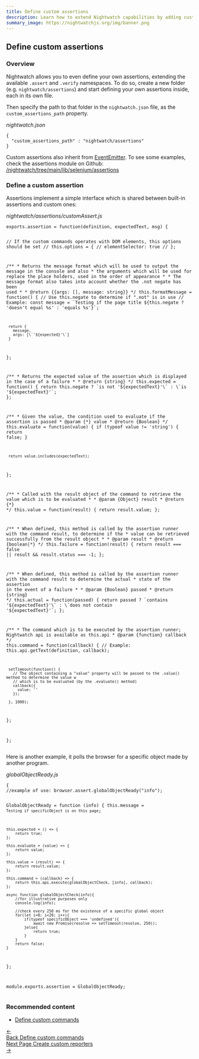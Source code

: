 ```yaml
---
title: Define custom assertions
description: Learn how to extend Nightwatch capabilities by adding custom assertions.
summary_image: https://nightwatchjs.org/img/banner.png
---
```


<div class="page-header"><h2>Define custom assertions</h2></div>

### Overview
Nightwatch allows you to even define your own assertions, extending the available `.assert` and `.verify` namespaces. To do so, create a new folder (e.g. `nightwatch/assertions`) and start defining your own assertions inside, each in its own file.

Then specify the path to that folder in the `nightwatch.json` file, as the `custom_assertions_path` property.

<div class="sample-test"><i>nightwatch.json</i>
<pre class="line-numbers" data-language="javascript"><code class=" language-javascript">{
  "custom_assertions_path" : "nightwatch/assertions"
}
</code></pre>
</div>

<p class="alert alert-info">Custom assertions also inherit from <a href="https://nodejs.org/api/events.html" target="_blank">EventEmitter</a>. To see some examples, check the assertions module on Github:<br><a href="https://github.com/nightwatchjs/nightwatch/tree/main/lib/api/assertions" target="_blank">/nightwatch/tree/main/lib/selenium/assertions</a></p>

### Define a custom assertion
Assertions implement a simple interface which is shared between built-in assertions and custom ones:

<div class="sample-test"><i>nightwatch/assertions/customAssert.js</i>
<pre class="line-numbers" data-language="javascript"><code class="language-javascript">exports.assertion = function(definition, expectedText, msg) {
  
  // If the custom commands operates with DOM elements, this options should be set
  // this.options = {
  //   elementSelector: true
  // };
  
  /\*\*
   \* Returns the message format which will be used to output the message in the console and also
   \*  the arguments which will be used for replace the place holders, used in the order of appearance
   \* 
   \* The message format also takes into account whether the .not negate has been used
   \*
   \* @return {{args: [], message: string}}
   \*/
   this.formatMessage = function() {
     // Use this.negate to determine if ".not" is in use
     // Example: 
     const message = \`Testing if the page title ${this.negate ? 'doesn\'t equal %s' : 'equals %s'}\`;
 
     return {
       message,
       args: [\`'${expected}'\`]
     }
   };
 
  /\*\*
    \* Returns the expected value of the assertion which is displayed in the case of a failure
    \*
    \* @return {string}
    \*/
   this.expected = function() {
     return this.negate ? \`is not '${expectedText}'\` : \`is '${expectedText}'\`;
   };
 
   /\*\*
    \* Given the value, the condition used to evaluate if the assertion is passed
    \* @param {\*} value
    \* @return {Boolean}
    \*/
   this.evaluate = function(value) {
     if (typeof value != 'string') {
       return false;
     }
 
     return value.includes(expectedText);
   };
 
  /\*\*
    \* Called with the result object of the command to retrieve the value which is to be evaluated
    \*
    \* @param {Object} result
    \* @return {\*}
    \*/
   this.value = function(result) {
     return result.value;
   };
   
  /\*\*
    \* When defined, this method is called by the assertion runner with the command result, to determine if the
    \*  value can be retrieved successfully from the result object
    \*
    \* @param result
    \* @return {boolean|\*}
    \*/
   this.failure = function(result) {
     return result === false || result && result.status === -1;
   };
   
   /\*\*
    \* When defined, this method is called by the assertion runner with the command result to determine the actual
    \*  state of the assertion in the event of a failure
    \*
    \* @param {Boolean} passed
    \* @return {string}
    \*/
   this.actual = function(passed) {
     return passed ? \`contains '${expectedText}'\` : \`does not contain '${expectedText}'\`;
   };
 
  /\*\*
    \* The command which is to be executed by the assertion runner; Nightwatch api is available as this.api
    \* @param {function} callback
    \*/
  this.command = function(callback) {
     // Example: this.api.getText(definition, callback);
     
     setTimeout(function() {
       // The object containing a "value" property will be passed to the .value() method to determine the value w
       // which is to be evaluated (by the .evaluate() method)
       callback({
         value: ''
       });
       
     }, 1000);   
     
  };

};</code></pre></div>


Here is another example, it polls the browser for a specific object made by another program.  

<div class="sample-test"><i>globalObjectReady.js</i>
<pre class="line-numbers" data-language="javascript"><code class=" language-javascript">{
//example of use: browser.assert.globalObjectReady("info");  

GlobalObjectReady = function (info) {
    this.message = `Testing if specificObject is on this page`;

    this.expected = () => {
        return true;
    };

    this.evaluate = (value) => {
        return value;
    };

    this.value = (result) => {
        return result.value;
    };

    this.command = (callback) => {
        return this.api.execute(globalObjectCheck, [info], callback); 
    };

    async function globalObjectCheck(info){
        //for illustrative purposes only
        console.log(info);
        
        //check every 250 ms for the existence of a specific global object
        for(let i=0; i<20; i++){
            if(typeof specificObject === 'undefined'){
                await new Promise(resolve => setTimeout(resolve, 250));
            }else{
                return true;
            }
        }
        return false;
    }
};

module.exports.assertion = GlobalObjectReady;
</code></pre></div>

### Recommended content
- [Define custom commands](https://nightwatchjs.org/guide/extending-nightwatch/adding-custom-commands.html)

<div class="doc-pagination pt-40">
  <div class="previous">
    <a href="https://nightwatchjs.org/guide/extending-nightwatch/adding-custom-commands.html">
      <span>←</span>
        <div class="d-flex flex-column">
          <span class="smallT">Back</span>
          <span class="bigT">Define custom commands</span>
        </div>
    </a>
  </div>
  <div class="next">
    <a href="https://nightwatchjs.org/guide/extending-nightwatch/adding-custom-reporters.html">
        <div class="d-flex flex-column">
          <span class="smallT">Next Page</span>
          <span class="bigT">Create custom reporters</span>
        </div>
        <span>→</span>
    </a>
  </div>
</div>
